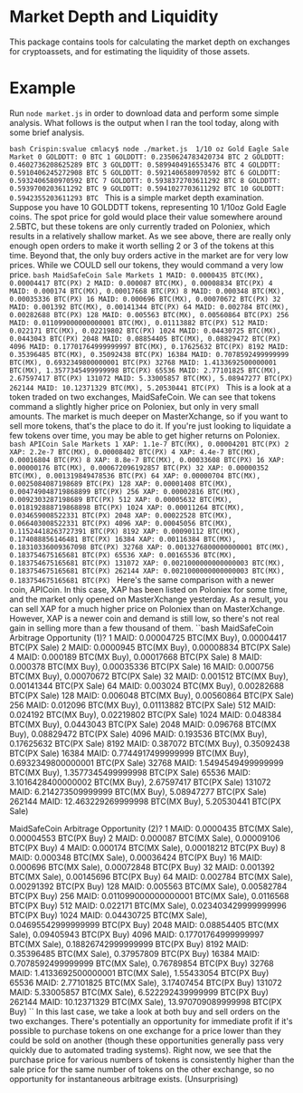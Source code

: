 Market Depth and Liquidity
==============

This package contains tools for calculating the market depth on exchanges for cryptoassets, and for estimating the liquidity of those assets.

Example
==============

Run ```node market.js``` in order to download data and perform some simple analysis.  What follows is the output when I ran the tool today, along with some brief analysis.

``bash
Crispin:svalue cmlacy$ node ./market.js 
1/10 oz Gold Eagle Sale Market
0 GOLDDTT: 0 BTC
1 GOLDDTT: 0.2350624783420734 BTC
2 GOLDDTT: 0.4602736208625289 BTC
3 GOLDDTT: 0.5899404916553476 BTC
4 GOLDDTT: 0.5910406245272908 BTC
5 GOLDDTT: 0.5921406580970592 BTC
6 GOLDDTT: 0.5932406580970592 BTC
7 GOLDDTT: 0.5938372703611292 BTC
8 GOLDDTT: 0.5939700203611292 BTC
9 GOLDDTT: 0.5941027703611292 BTC
10 GOLDDTT: 0.5942355203611293 BTC
``
This is a simple market depth examination.  Suppose you have 10 GOLDDTT tokens, representing 10 1/10oz Gold Eagle coins.  The spot price for gold would place their value somewhere around 2.5BTC, but these tokens are only currently traded on Poloniex, which results in a relatively shallow market.  As we see above, there are really only enough open orders to make it worth selling 2 or 3 of the tokens at this time.  Beyond that, the only buy orders active in the market are for very low prices.  While we COULD sell our tokens, they would command a very low price.
``bash
MaidSafeCoin Sale Markets
1 MAID: 0.0000435 BTC(MX), 0.00004417 BTC(PX)
2 MAID: 0.000087 BTC(MX), 0.00008834 BTC(PX)
4 MAID: 0.000174 BTC(MX), 0.00017668 BTC(PX)
8 MAID: 0.000348 BTC(MX), 0.00035336 BTC(PX)
16 MAID: 0.000696 BTC(MX), 0.00070672 BTC(PX)
32 MAID: 0.001392 BTC(MX), 0.00141344 BTC(PX)
64 MAID: 0.002784 BTC(MX), 0.00282688 BTC(PX)
128 MAID: 0.005563 BTC(MX), 0.00560864 BTC(PX)
256 MAID: 0.011099000000000001 BTC(MX), 0.01113882 BTC(PX)
512 MAID: 0.022171 BTC(MX), 0.02219802 BTC(PX)
1024 MAID: 0.04430725 BTC(MX), 0.0443043 BTC(PX)
2048 MAID: 0.08854405 BTC(MX), 0.08829472 BTC(PX)
4096 MAID: 0.17701764999999997 BTC(MX), 0.17625632 BTC(PX)
8192 MAID: 0.35396485 BTC(MX), 0.35092438 BTC(PX)
16384 MAID: 0.7078592499999999 BTC(MX), 0.6932349800000001 BTC(PX)
32768 MAID: 1.4133692500000001 BTC(MX), 1.3577345499999998 BTC(PX)
65536 MAID: 2.77101825 BTC(MX), 2.67597417 BTC(PX)
131072 MAID: 5.33005857 BTC(MX), 5.08947277 BTC(PX)
262144 MAID: 10.12371329 BTC(MX), 5.20530441 BTC(PX)
``
This is a look at a token traded on two exchanges, MaidSafeCoin.  We can see that tokens command a slightly higher price on Poloniex, but only in very small amounts.  The market is much deeper on MasterXchange, so if you want to sell more tokens, that's the place to do it.  If you're just looking to liquidate a few tokens over time, you may be able to get higher returns on Poloniex.
``bash
APICoin Sale Markets
1 XAP: 1.1e-7 BTC(MX), 0.00004201 BTC(PX)
2 XAP: 2.2e-7 BTC(MX), 0.00008402 BTC(PX)
4 XAP: 4.4e-7 BTC(MX), 0.00016804 BTC(PX)
8 XAP: 8.8e-7 BTC(MX), 0.00033608 BTC(PX)
16 XAP: 0.00000176 BTC(MX), 0.000672096192857 BTC(PX)
32 XAP: 0.00000352 BTC(MX), 0.001319849478536 BTC(PX)
64 XAP: 0.00000704 BTC(MX), 0.0025084087198689 BTC(PX)
128 XAP: 0.00001408 BTC(MX), 0.004749048719868899 BTC(PX)
256 XAP: 0.00002816 BTC(MX), 0.0092303287198689 BTC(PX)
512 XAP: 0.00005632 BTC(MX), 0.018192888719868898 BTC(PX)
1024 XAP: 0.00011264 BTC(MX), 0.034659008522331 BTC(PX)
2048 XAP: 0.00022528 BTC(MX), 0.066403008522331 BTC(PX)
4096 XAP: 0.00045056 BTC(MX), 0.11524418263727391 BTC(PX)
8192 XAP: 0.00090112 BTC(MX), 0.174088856146481 BTC(PX)
16384 XAP: 0.00116384 BTC(MX), 0.18310336009367098 BTC(PX)
32768 XAP: 0.0013276800000000001 BTC(MX), 0.183754675165681 BTC(PX)
65536 XAP: 0.00165536 BTC(MX), 0.183754675165681 BTC(PX)
131072 XAP: 0.0021000000000000003 BTC(MX), 0.183754675165681 BTC(PX)
262144 XAP: 0.0021000000000000003 BTC(MX), 0.183754675165681 BTC(PX)
``
Here's the same comparison with a newer coin, APICoin.  In this case, XAP has been listed on Poloniex for some time, and the market only opened on MasterXchange yesterday.  As a result, you can sell XAP for a much higher price on Poloniex than on MasterXchange.  However, XAP is a newer coin and demand is still low, so there's not real gain in selling more than a few thousand of them.
``bash
MaidSafeCoin Arbitrage Opportunity (1)?
1 MAID: 0.00004725 BTC(MX Buy), 0.00004417 BTC(PX Sale)
2 MAID: 0.0000945 BTC(MX Buy), 0.00008834 BTC(PX Sale)
4 MAID: 0.000189 BTC(MX Buy), 0.00017668 BTC(PX Sale)
8 MAID: 0.000378 BTC(MX Buy), 0.00035336 BTC(PX Sale)
16 MAID: 0.000756 BTC(MX Buy), 0.00070672 BTC(PX Sale)
32 MAID: 0.001512 BTC(MX Buy), 0.00141344 BTC(PX Sale)
64 MAID: 0.003024 BTC(MX Buy), 0.00282688 BTC(PX Sale)
128 MAID: 0.006048 BTC(MX Buy), 0.00560864 BTC(PX Sale)
256 MAID: 0.012096 BTC(MX Buy), 0.01113882 BTC(PX Sale)
512 MAID: 0.024192 BTC(MX Buy), 0.02219802 BTC(PX Sale)
1024 MAID: 0.048384 BTC(MX Buy), 0.0443043 BTC(PX Sale)
2048 MAID: 0.096768 BTC(MX Buy), 0.08829472 BTC(PX Sale)
4096 MAID: 0.193536 BTC(MX Buy), 0.17625632 BTC(PX Sale)
8192 MAID: 0.387072 BTC(MX Buy), 0.35092438 BTC(PX Sale)
16384 MAID: 0.7744917499999999 BTC(MX Buy), 0.6932349800000001 BTC(PX Sale)
32768 MAID: 1.5494549499999999 BTC(MX Buy), 1.3577345499999998 BTC(PX Sale)
65536 MAID: 3.1016428400000002 BTC(MX Buy), 2.67597417 BTC(PX Sale)
131072 MAID: 6.214273509999999 BTC(MX Buy), 5.08947277 BTC(PX Sale)
262144 MAID: 12.463229269999998 BTC(MX Buy), 5.20530441 BTC(PX Sale)

MaidSafeCoin Arbitrage Opportunity (2)?
1 MAID: 0.0000435 BTC(MX Sale), 0.00004553 BTC(PX Buy)
2 MAID: 0.000087 BTC(MX Sale), 0.00009106 BTC(PX Buy)
4 MAID: 0.000174 BTC(MX Sale), 0.00018212 BTC(PX Buy)
8 MAID: 0.000348 BTC(MX Sale), 0.00036424 BTC(PX Buy)
16 MAID: 0.000696 BTC(MX Sale), 0.00072848 BTC(PX Buy)
32 MAID: 0.001392 BTC(MX Sale), 0.00145696 BTC(PX Buy)
64 MAID: 0.002784 BTC(MX Sale), 0.00291392 BTC(PX Buy)
128 MAID: 0.005563 BTC(MX Sale), 0.00582784 BTC(PX Buy)
256 MAID: 0.011099000000000001 BTC(MX Sale), 0.0116568 BTC(PX Buy)
512 MAID: 0.022171 BTC(MX Sale), 0.023403429999999996 BTC(PX Buy)
1024 MAID: 0.04430725 BTC(MX Sale), 0.04695542999999999 BTC(PX Buy)
2048 MAID: 0.08854405 BTC(MX Sale), 0.09405943 BTC(PX Buy)
4096 MAID: 0.17701764999999997 BTC(MX Sale), 0.18826742999999999 BTC(PX Buy)
8192 MAID: 0.35396485 BTC(MX Sale), 0.37957809 BTC(PX Buy)
16384 MAID: 0.7078592499999999 BTC(MX Sale), 0.76789854 BTC(PX Buy)
32768 MAID: 1.4133692500000001 BTC(MX Sale), 1.55433054 BTC(PX Buy)
65536 MAID: 2.77101825 BTC(MX Sale), 3.17407454 BTC(PX Buy)
131072 MAID: 5.33005857 BTC(MX Sale), 6.522292439999999 BTC(PX Buy)
262144 MAID: 10.12371329 BTC(MX Sale), 13.970709089999998 BTC(PX Buy)
``
In this last case, we take a look at both buy and sell orders on the two exchanges.  There's potentially an opportunity for immediate profit if it's possible to purchase tokens on one exchange for a price lower than they could be sold on another (though these opportunities generally pass very quickly due to automated trading systems).  Right now, we see that the purchase price for various numbers of tokens is consistently higher than the sale price for the same number of tokens on the other exchange, so no opportunity for instantaneous arbitrage exists. (Unsurprising)